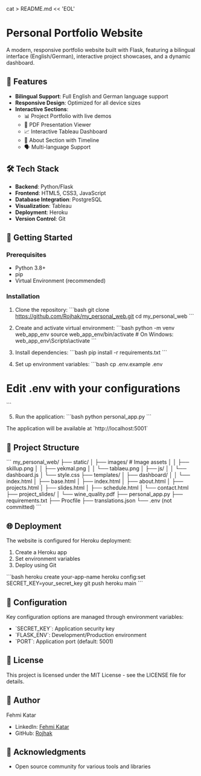 cat > README.md << 'EOL'
# Personal Portfolio Website

A modern, responsive portfolio website built with Flask, featuring a bilingual interface (English/German), interactive project showcases, and a dynamic dashboard.

## 🌟 Features

- **Bilingual Support**: Full English and German language support
- **Responsive Design**: Optimized for all device sizes
- **Interactive Sections**:
  - 📊 Project Portfolio with live demos
  - 📑 PDF Presentation Viewer
  - 📈 Interactive Tableau Dashboard
  - 📝 About Section with Timeline
  - 🗣️ Multi-language Support

## 🛠️ Tech Stack

- **Backend**: Python/Flask
- **Frontend**: HTML5, CSS3, JavaScript
- **Database Integration**: PostgreSQL
- **Visualization**: Tableau
- **Deployment**: Heroku
- **Version Control**: Git

## 🚀 Getting Started

### Prerequisites

- Python 3.8+
- pip
- Virtual Environment (recommended)

### Installation

1. Clone the repository:
\`\`\`bash
git clone https://github.com/Rojhak/my_personal_web.git
cd my_personal_web
\`\`\`

2. Create and activate virtual environment:
\`\`\`bash
python -m venv web_app_env
source web_app_env/bin/activate  # On Windows: web_app_env\Scripts\activate
\`\`\`

3. Install dependencies:
\`\`\`bash
pip install -r requirements.txt
\`\`\`

4. Set up environment variables:
\`\`\`bash
cp .env.example .env
# Edit .env with your configurations
\`\`\`

5. Run the application:
\`\`\`bash
python personal_app.py
\`\`\`

The application will be available at \`http://localhost:5001\`

## 📁 Project Structure

\`\`\`
my_personal_web/
├── static/
│   ├── images/         # Image assets
│   │   ├── skillup.png
│   │   ├── yekmal.png
│   │   └── tablaeu.png
│   ├── js/
│   │   └── dashboard.js
│   └── style.css
├── templates/
│   ├── dashboard/
│   │   └── index.html
│   ├── base.html
│   ├── index.html
│   ├── about.html
│   ├── projects.html
│   ├── slides.html
│   ├── schedule.html
│   └── contact.html
├── project_slides/
│   └── wine_quality.pdf
├── personal_app.py
├── requirements.txt
├── Procfile
├── translations.json
└── .env (not committed)
\`\`\`

## 🌐 Deployment

The website is configured for Heroku deployment:

1. Create a Heroku app
2. Set environment variables
3. Deploy using Git

\`\`\`bash
heroku create your-app-name
heroku config:set SECRET_KEY=your_secret_key
git push heroku main
\`\`\`

## 🔧 Configuration

Key configuration options are managed through environment variables:
- \`SECRET_KEY\`: Application security key
- \`FLASK_ENV\`: Development/Production environment
- \`PORT\`: Application port (default: 5001)

## 📝 License

This project is licensed under the MIT License - see the LICENSE file for details.

## 👤 Author

Fehmi Katar
- LinkedIn: [Fehmi Katar](https://www.linkedin.com/in/fehmi-dataanalyst)
- GitHub: [Rojhak](https://github.com/Rojhak)

## 🙏 Acknowledgments

- Open source community for various tools and libraries
